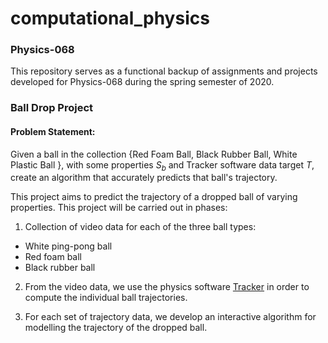 # computational_physics
### Physics-068

This repository serves as a functional backup of assignments and projects developed for Physics-068 during the spring semester of 2020.

### Ball Drop Project

#### Problem Statement:
Given a ball in the collection $\{$Red Foam Ball, Black Rubber Ball, White Plastic Ball $\}$, with some properties $S_b$ and Tracker software data target $T$, create an algorithm that accurately predicts that ball's trajectory.


This project aims to predict the trajectory of a dropped ball of varying properties. This project will be carried out in phases:

1. Collection of video data for each of the three ball types:
  - White ping-pong ball
  - Red foam ball
  - Black rubber ball

2. From the video data, we use the physics software [Tracker](https://physlets.org/tracker/help/frameset.html) in order to compute the individual ball trajectories.

3. For each set of trajectory data, we develop an interactive algorithm for modelling the trajectory of the dropped ball. 


